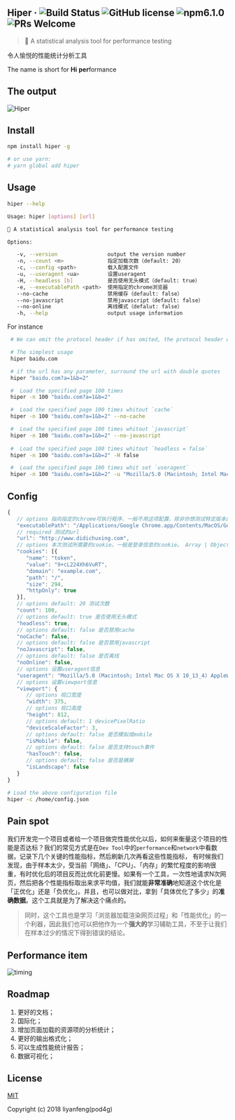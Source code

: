 ## Hiper &middot; ![Build Status](https://img.shields.io/circleci/project/vuejs/vue/dev.svg) ![GitHub license](https://img.shields.io/badge/license-MIT-blue.svg) ![npm6.1.0](https://img.shields.io/npm/v/npm.svg) ![PRs Welcome](https://img.shields.io/badge/PRs-welcome-brightgreen.svg)

> 🚀 A statistical analysis tool for performance testing 

令人愉悦的性能统计分析工具

The name is short for **Hi** **per**formance

## The output

![Hiper](http://7xt9n8.com2.z0.glb.clouddn.com/hiper5.png)

## Install

``` bash
npm install hiper -g

# or use yarn:
# yarn global add hiper
```

## Usage

```bash
hiper --help

Usage: hiper [options] [url]

🚀 A statistical analysis tool for performance testing

Options:

   -v, --version                output the version number
   -n, --count <n>              指定加载次数（default: 20）
   -c, --config <path>          载入配置文件
   -u, --useragent <ua>         设置useragent
   -H, --headless [b]           是否使用无头模式（default: true）
   -e, --executablePath <path>  使用指定的chrome浏览器
   --no-cache                   禁用缓存（default: false）
   --no-javascript              禁用javascript（default: false）
   --no-online                  离线模式（defalut: false）
   -h, --help                   output usage information
```

For instance

```bash
 # We can omit the protocol header if has omited, the protocol header will be `http://`

 # The simplest usage
 hiper baidu.com

 # if the url has any parameter, surround the url with double quotes
 hiper "baidu.com?a=1&b=2"

 #  Load the specified page 100 times
 hiper -n 100 "baidu.com?a=1&b=2"

 #  Load the specified page 100 times whitout `cache`
 hiper -n 100 "baidu.com?a=1&b=2" --no-cache

 #  Load the specified page 100 times whitout `javascript`
 hiper -n 100 "baidu.com?a=1&b=2" --no-javascript
 
 #  Load the specified page 100 times whitout `headless = false`
 hiper -n 100 "baidu.com?a=1&b=2" -H false

 #  Load the specified page 100 times whit set `useragent`
 hiper -n 100 "baidu.com?a=1&b=2" -u "Mozilla/5.0 (Macintosh; Intel Mac OS X 10_13_4) AppleWebKit/537.36 (KHTML, like Gecko) Chrome/66.0.3359.181 Safari/537.36"
```

## Config
```javascript
{
   // options 指向指定的chrome可执行程序，一般不用这项配置，除非你想测试特定版本的chrome
   "executablePath": "/Applications/Google Chrome.app/Contents/MacOS/Google Chrome",
   // required 测试的url
   "url": "http://www.didichuxing.com",
   // options 本次测试所需要的cookie。一般是登录信息的cookie。 Array | Object
   "cookies": [{
      "name": "token",
      "value": "9+cL224Xh6VuRT",
      "domain": "example.com",
      "path": "/",
      "size": 294,
      "httpOnly": true
   }],
   // options default: 20 测试次数
   "count": 100,
   // options default: true 是否使用无头模式 
   "headless": true,
   // options default: false 是否禁用cache 
   "noCache": false,
   // options default: false 是否禁用javascript
   "noJavascript": false,
   // options default: false 是否离线
   "noOnline": false,
   // options 设置useragent信息
   "useragent": "Mozilla/5.0 (Macintosh; Intel Mac OS X 10_13_4) AppleWebKit/537.36 (KHTML, like Gecko) Chrome/66.0.3359.181 Safari/537.36",
   // options 设置viewport信息
   "viewport": {
      // options 视口宽度
      "width": 375,
      // options 视口高度
      "height": 812,
      // options default: 1 devicePixelRatio
      "deviceScaleFactor": 3,
      // options default: false 是否模拟成mobile
      "isMobile": false,
      // options default: false 是否支持touch事件
      "hasTouch": false,
      // options default: false 是否是横屏
      "isLandscape": false
   }
}
```

``` bash
# Load the above configuration file
hiper -c /home/config.json
```

## Pain spot

我们开发完一个项目或者给一个项目做完性能优化以后，如何来衡量这个项目的性能是否达标？我们的常见方式是在`Dev Tool`中的`performance`和`network`中看数据，记录下几个关键的性能指标，然后刷新几次再看这些性能指标，
有时候我们发现，由于样本太少，受当前「网络」、「CPU」、「内存」的繁忙程度的影响很重，有时优化后的项目反而比优化前更慢。如果有一个工具，一次性地请求N次网页，然后把各个性能指标取出来求平均值，我们就能**非常准确**地知道这个优化是「正优化」还是「负优化」。并且，也可以做对比，拿到「具体优化了多少」的**准确数据**。这个工具就是为了解决这个痛点的。

> 同时，这个工具也是学习「浏览器加载渲染网页过程」和「性能优化」的一个利器，因此我们也可以把他作为一个**强大的**学习辅助工具，不至于让我们在样本过少的情况下得到错误的结论。

## Performance item

![timing](http://7xt9n8.com2.z0.glb.clouddn.com/timing.jpg)

## Roadmap

1. 更好的文档；
2. 国际化；
3. 增加页面加载的资源项的分析统计；
4. 更好的输出格式化；
5. 可以生成性能统计报告；
6. 数据可视化；

## License

[MIT](http://opensource.org/licenses/MIT)

Copyright (c) 2018 liyanfeng(pod4g)



